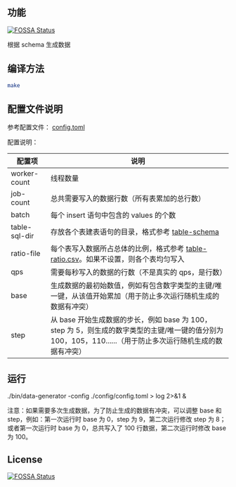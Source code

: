## 功能
[![FOSSA Status](https://app.fossa.com/api/projects/git%2Bgithub.com%2Fchaos-mesh%2Fdata-generator.svg?type=shield)](https://app.fossa.com/projects/git%2Bgithub.com%2Fchaos-mesh%2Fdata-generator?ref=badge_shield)

根据 schema 生成数据

## 编译方法

```bash
make
```

## 配置文件说明

参考配置文件： [config.toml](./config/config.toml)

配置说明：

| 配置项        | 说明    |
| ------------ | ------- |
| worker-count | 线程数量 |
| job-count | 总共需要写入的数据行数（所有表累加的总行数）|
| batch | 每个 insert 语句中包含的 values 的个数 |
| table-sql-dir | 存放各个表建表语句的目录，格式参考 [table-schema](./config/table-schema) |
| ratio-file | 每个表写入数据所占总体的比例，格式参考 [table-ratio.csv](./config/table-ratio.csv)。如果不设置，则各个表均匀写入 |
| qps | 需要每秒写入的数据的行数（不是真实的 qps，是行数）|
| base | 生成数据的最初始数值，例如有包含数字类型的主键/唯一键，从该值开始累加（用于防止多次运行随机生成的数据有冲突）|
| step | 从 base 开始生成数据的步长，例如 base 为 100，step 为 5，则生成的数字类型的主键/唯一键的值分别为 100，105，110......（用于防止多次运行随机生成的数据有冲突） |

## 运行

./bin/data-generator -config ./config/config.toml > log 2>&1 &

注意：如果需要多次生成数据，为了防止生成的数据有冲突，可以调整 base 和 step，例如：第一次运行时 base 为 0，step 为 9，第二次运行修改 step 为 8；或者第一次运行时 base 为 0，总共写入了 100 行数据，第二次运行时修改 base 为 100。


## License
[![FOSSA Status](https://app.fossa.com/api/projects/git%2Bgithub.com%2Fchaos-mesh%2Fdata-generator.svg?type=large)](https://app.fossa.com/projects/git%2Bgithub.com%2Fchaos-mesh%2Fdata-generator?ref=badge_large)